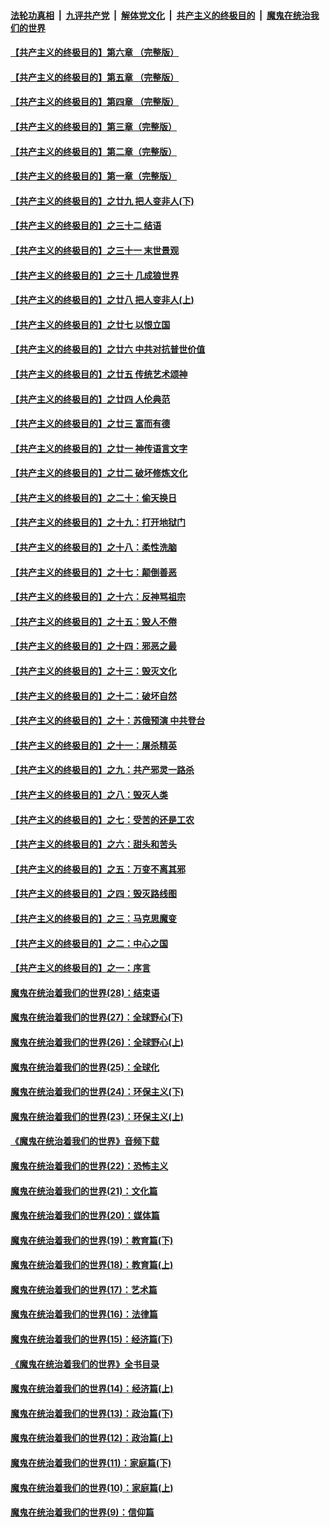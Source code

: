 

####  [法轮功真相](../../../../basic/blob/master/README.md?t=05161802) &nbsp;|&nbsp; [九评共产党](../../../../9ping.md/blob/master/README.md?t=05161802) &nbsp;|&nbsp; [解体党文化](../../../../jtdwh.md/blob/master/README.md?t=05161802)  &nbsp;|&nbsp; [共产主义的终极目的](../../../../gczydzjmd.md/blob/master/README.md?t=05161802) &nbsp;|&nbsp; [魔鬼在统治我们的世界](../../../../mgztzwmdsj.md/blob/master/README.md?t=05161802) 

#### [【共产主义的终极目的】第六章 （完整版）](../pages/nsc422/n11428913.md?t=05161802) 

#### [【共产主义的终极目的】第五章 （完整版）](../pages/nsc422/n11428912.md?t=05161802) 

#### [【共产主义的终极目的】第四章 （完整版）](../pages/nsc422/n11428907.md?t=05161802) 

#### [【共产主义的终极目的】第三章（完整版）](../pages/nsc422/n11428848.md?t=05161802) 

#### [【共产主义的终极目的】第二章（完整版）](../pages/nsc422/n11428831.md?t=05161802) 

#### [【共产主义的终极目的】第一章（完整版）](../pages/nsc422/n11417651.md?t=05161802) 

#### [【共产主义的终极目的】之廿九 把人变非人(下)](../pages/nsc422/n11344140.md?t=05161802) 

#### [【共产主义的终极目的】之三十二 结语](../pages/nsc422/n11360535.md?t=05161802) 

#### [【共产主义的终极目的】之三十一 末世景观](../pages/nsc422/n11351129.md?t=05161802) 

#### [【共产主义的终极目的】之三十 几成狼世界](../pages/nsc422/n11348280.md?t=05161802) 

#### [【共产主义的终极目的】之廿八 把人变非人(上)](../pages/nsc422/n11340492.md?t=05161802) 

#### [【共产主义的终极目的】之廿七 以恨立国](../pages/nsc422/n11336944.md?t=05161802) 

#### [【共产主义的终极目的】之廿六 中共对抗普世价值](../pages/nsc422/n11324785.md?t=05161802) 

#### [【共产主义的终极目的】之廿五 传统艺术颂神](../pages/nsc422/n11296396.md?t=05161802) 

#### [【共产主义的终极目的】之廿四 人伦典范](../pages/nsc422/n11296397.md?t=05161802) 

#### [【共产主义的终极目的】之廿三 富而有德](../pages/nsc422/n11283598.md?t=05161802) 

#### [【共产主义的终极目的】之廿一 神传语言文字](../pages/nsc422/n11263265.md?t=05161802) 

#### [【共产主义的终极目的】之廿二 破坏修炼文化](../pages/nsc422/n11245728.md?t=05161802) 

#### [【共产主义的终极目的】之二十：偷天换日](../pages/nsc422/n11238846.md?t=05161802) 

#### [【共产主义的终极目的】之十九：打开地狱门](../pages/nsc422/n11206376.md?t=05161802) 

#### [【共产主义的终极目的】之十八：柔性洗脑](../pages/nsc422/n11199994.md?t=05161802) 

#### [【共产主义的终极目的】之十七：颠倒善恶](../pages/nsc422/n11179782.md?t=05161802) 

#### [【共产主义的终极目的】之十六：反神骂祖宗](../pages/nsc422/n11166798.md?t=05161802) 

#### [【共产主义的终极目的】之十五：毁人不倦](../pages/nsc422/n11166792.md?t=05161802) 

#### [【共产主义的终极目的】之十四：邪恶之最](../pages/nsc422/n11150249.md?t=05161802) 

#### [【共产主义的终极目的】之十三：毁灭文化](../pages/nsc422/n11135227.md?t=05161802) 

#### [【共产主义的终极目的】之十二：破坏自然](../pages/nsc422/n11135214.md?t=05161802) 

#### [【共产主义的终极目的】之十：苏俄预演 中共登台](../pages/nsc422/n11118424.md?t=05161802) 

#### [【共产主义的终极目的】之十一：屠杀精英](../pages/nsc422/n11118442.md?t=05161802) 

#### [【共产主义的终极目的】之九：共产邪灵一路杀](../pages/nsc422/n11114139.md?t=05161802) 

#### [【共产主义的终极目的】之八：毁灭人类](../pages/nsc422/n11108503.md?t=05161802) 

#### [【共产主义的终极目的】之七：受苦的还是工农](../pages/nsc422/n11101809.md?t=05161802) 

#### [【共产主义的终极目的】之六：甜头和苦头](../pages/nsc422/n11096971.md?t=05161802) 

#### [【共产主义的终极目的】之五：万变不离其邪](../pages/nsc422/n11091285.md?t=05161802) 

#### [【共产主义的终极目的】之四：毁灭路线图](../pages/nsc422/n11086284.md?t=05161802) 

#### [【共产主义的终极目的】之三：马克思魔变](../pages/nsc422/n11061941.md?t=05161802) 

#### [【共产主义的终极目的】之二：中心之国](../pages/nsc422/n11047728.md?t=05161802) 

#### [【共产主义的终极目的】之一：序言](../pages/nsc422/n11086077.md?t=05161802) 

#### [魔鬼在统治着我们的世界(28)：结束语](../pages/nsc422/n10936246.md?t=05161802) 

#### [魔鬼在统治着我们的世界(27)：全球野心(下)](../pages/nsc422/n10928319.md?t=05161802) 

#### [魔鬼在统治着我们的世界(26)：全球野心(上)](../pages/nsc422/n10900318.md?t=05161802) 

#### [魔鬼在统治着我们的世界(25)：全球化](../pages/nsc422/n10788205.md?t=05161802) 

#### [魔鬼在统治着我们的世界(24)：环保主义(下)](../pages/nsc422/n10695307.md?t=05161802) 

#### [魔鬼在统治着我们的世界(23)：环保主义(上)](../pages/nsc422/n10688613.md?t=05161802) 

#### [《魔鬼在统治着我们的世界》音频下载](../pages/nsc422/n10635553.md?t=05161802) 

#### [魔鬼在统治着我们的世界(22)：恐怖主义](../pages/nsc422/n10614727.md?t=05161802) 

#### [魔鬼在统治着我们的世界(21)：文化篇](../pages/nsc422/n10597706.md?t=05161802) 

#### [魔鬼在统治着我们的世界(20)：媒体篇](../pages/nsc422/n10586579.md?t=05161802) 

#### [魔鬼在统治着我们的世界(19)：教育篇(下)](../pages/nsc422/n10564808.md?t=05161802) 

#### [魔鬼在统治着我们的世界(18)：教育篇(上)](../pages/nsc422/n10526970.md?t=05161802) 

#### [魔鬼在统治着我们的世界(17)：艺术篇](../pages/nsc422/n10499093.md?t=05161802) 

#### [魔鬼在统治着我们的世界(16)：法律篇](../pages/nsc422/n10485969.md?t=05161802) 

#### [魔鬼在统治着我们的世界(15)：经济篇(下)](../pages/nsc422/n10469975.md?t=05161802) 

#### [《魔鬼在统治着我们的世界》全书目录](../pages/nsc422/n10464261.md?t=05161802) 

#### [魔鬼在统治着我们的世界(14)：经济篇(上)](../pages/nsc422/n10457370.md?t=05161802) 

#### [魔鬼在统治着我们的世界(13)：政治篇(下)](../pages/nsc422/n10448270.md?t=05161802) 

#### [魔鬼在统治着我们的世界(12)：政治篇(上)](../pages/nsc422/n10444576.md?t=05161802) 

#### [魔鬼在统治着我们的世界(11)：家庭篇(下)](../pages/nsc422/n10440961.md?t=05161802) 

#### [魔鬼在统治着我们的世界(10)：家庭篇(上)](../pages/nsc422/n10435448.md?t=05161802) 

#### [魔鬼在统治着我们的世界(9)：信仰篇](../pages/nsc422/n10432159.md?t=05161802) 

